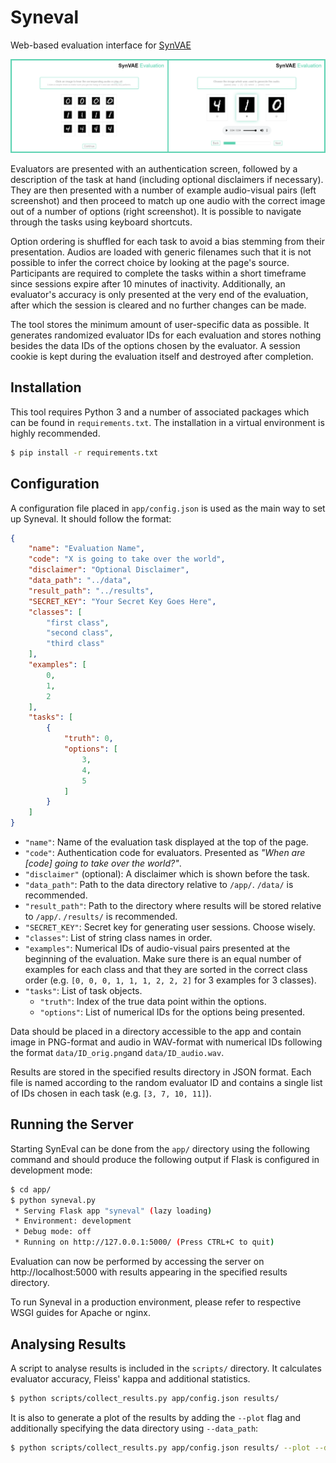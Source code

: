 # Syneval
Web-based evaluation interface for [SynVAE](https://personads.me/x/synvae)

![Example Screen and Task Screen](screenshots.png)

Evaluators are presented with an authentication screen, followed by a description of the task at hand (including optional disclaimers if necessary). They are then presented with a number of example audio-visual pairs (left screenshot) and then proceed to match up one audio with the correct image out of a number of options (right screenshot). It is possible to navigate through the tasks using keyboard shortcuts.

Option ordering is shuffled for each task to avoid a bias stemming from their presentation. Audios are loaded with generic filenames such that it is not possible to infer the correct choice by looking at the page's source. Participants are required to complete the tasks within a short timeframe since sessions expire after 10 minutes of inactivity. Additionally, an evaluator's accuracy is only presented at the very end of the evaluation, after which the session is cleared and no further changes can be made.

The tool stores the minimum amount of user-specific data as possible. It generates randomized evaluator IDs for each evaluation and stores nothing besides the data IDs of the options chosen by the evaluator. A session cookie is kept during the evaluation itself and destroyed after completion.

## Installation

This tool requires Python 3 and a number of associated packages which can be found in `requirements.txt`. The installation in a virtual environment is highly recommended.

```bash
$ pip install -r requirements.txt
```

## Configuration

A configuration file placed in `app/config.json` is used as the main way to set up Syneval. It should follow the format:

```json
{
    "name": "Evaluation Name",
    "code": "X is going to take over the world",
    "disclaimer": "Optional Disclaimer",
    "data_path": "../data",
    "result_path": "../results",
    "SECRET_KEY": "Your Secret Key Goes Here",
    "classes": [
        "first class",
        "second class",
        "third class"
    ],
    "examples": [
        0,
        1,
        2
    ],
    "tasks": [
        {
            "truth": 0,
            "options": [
                3,
                4,
                5
            ]
        }
    ]
}

```

* `"name"`: Name of the evaluation task displayed at the top of the page.
* `"code"`: Authentication code for evaluators. Presented as *"When are [code] going to take over the world?"*.
* `"disclaimer"` (optional): A disclaimer which is shown before the task.
* `"data_path"`: Path to the data directory relative to `/app/`. `/data/` is recommended.
* `"result_path"`: Path to the directory where results will be stored relative to `/app/`. `/results/` is recommended.
* `"SECRET_KEY"`: Secret key for generating user sessions. Choose wisely.
* `"classes"`: List of string class names in order.
* `"examples"`: Numerical IDs of audio-visual pairs presented at the beginning of the evaluation. Make sure there is an equal number of examples for each class and that they are sorted in the correct class order (e.g. `[0, 0, 0, 1, 1, 1, 2, 2, 2]` for 3 examples for 3 classes).
* `"tasks"`: List of task objects.
  * `"truth"`: Index of the true data point within the options.
  * `"options"`: List of numerical IDs for the options being presented.

Data should be placed in a directory accessible to the app and contain image in PNG-format and audio in WAV-format with numerical IDs following the format `data/ID_orig.png`and `data/ID_audio.wav`.

Results are stored in the specified results directory in JSON format. Each file is named according to the random evaluator ID and contains a single list of IDs chosen in each task (e.g. `[3, 7, 10, 11]`).

## Running the Server

Starting SynEval can be done from the `app/` directory using the following command and should produce the following output if Flask is configured in development mode:

```bash
$ cd app/
$ python syneval.py
 * Serving Flask app "syneval" (lazy loading)
 * Environment: development
 * Debug mode: off
 * Running on http://127.0.0.1:5000/ (Press CTRL+C to quit)
```

Evaluation can now be performed by accessing the server on http://localhost:5000 with results appearing in the specified results directory.

To run Syneval in a production environment, please refer to respective WSGI guides for Apache or nginx.

## Analysing Results

A script to analyse results is included in the `scripts/` directory. It calculates evaluator accuracy, Fleiss' kappa and additional statistics.

```bash
$ python scripts/collect_results.py app/config.json results/
```

It is also to generate a plot of the results by adding the `--plot` flag and additionally specifying the data directory using `--data_path`:

```bash
$ python scripts/collect_results.py app/config.json results/ --plot --data_path data/
```
